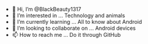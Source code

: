 - 👋 Hi, I’m @BlackBeauty1317
- 👀 I’m interested in ... Technology and animals
- 🌱 I’m currently learning ... All to know about Android
- 💞️ I’m looking to collaborate on ... Android devices
- 📫 How to reach me ... Do it through GitHub

<!---
BlackBeauty1317/BlackBeauty1317 is a ✨ special ✨ repository because its `README.md` (this file) appears on your GitHub profile.
You can click the Preview link to take a look at your changes.
--->
